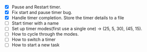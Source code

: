 - [x] Pause and Restart timer.
- [x] Fix start and pause timer bug.
- [x] Handle timer completion. Store the timer details to a file
- [ ] Start timer with a name
- [ ] Set up timer modes(first use a single one) -> (25, 5, 30), (45, 15).
- [ ] How to cycle through the modes. 
- [ ] How to switch a timer
- [ ] How to start a new task
